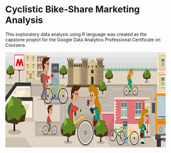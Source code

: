 # Cyclistic Bike-Share Marketing Analysis

This exploratory data analysis using R language was created as the capstone project for the Google Data Analytics Professional Certificate on Coursera.

<p align = "center">
  <img
       width = "800"
       height = "300"
       src = "./cyclistic.png"
       
  >
  </p>
